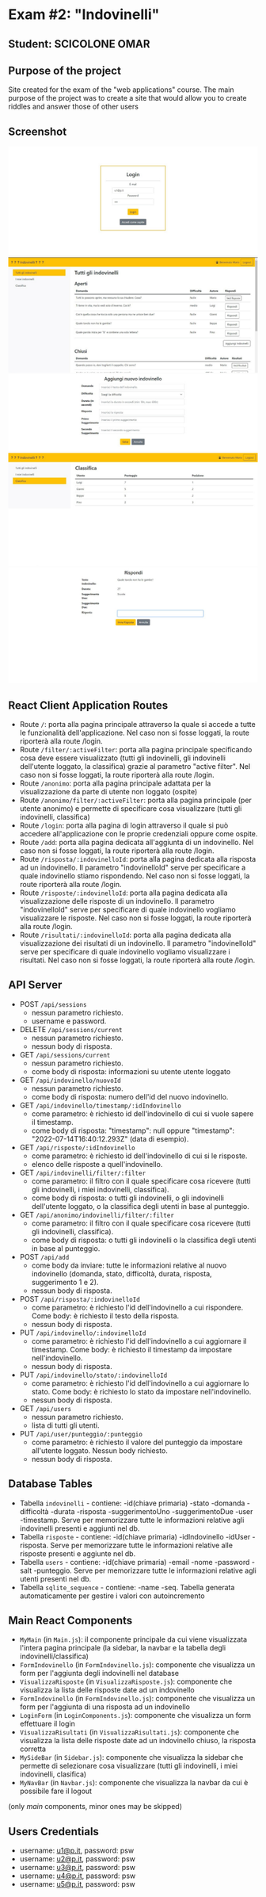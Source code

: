 # Exam #2: "Indovinelli"
## Student: SCICOLONE OMAR 

## Purpose of the project
Site created for the exam of the "web applications" course. The main purpose of the project was to create a site that would allow you to create riddles and answer those of other users

## Screenshot

![login](./client/login.jpeg)
![indovinelli](./client/riddles.jpeg)
![nuovo_indovinello](./client/new_riddle.jpeg)
![rank](./client/rank.jpeg)
![risposta](./client/risposta.jpeg)

## React Client Application Routes

- Route `/`: porta alla pagina principale attraverso la quale si accede a tutte le funzionalità dell'applicazione. Nel caso non si fosse loggati, la route riporterà alla route /login.
- Route `/filter/:activeFilter`: porta alla pagina principale specificando cosa deve essere visualizzato (tutti gli indovinelli, gli indovinelli dell'utente loggato, la classifica) grazie al parametro "active filter". Nel caso non si fosse loggati, la route riporterà alla route /login.
- Route `/anonimo`: porta alla pagina principale adattata per la visualizzazione da parte di utente non loggato (ospite)
- Route `/anonimo/filter/:activeFilter`: porta alla pagina principale (per utente anonimo) e permette di specificare cosa visualizzare (tutti gli indovinelli, classifica)
- Route `/login`: porta alla pagina di login attraverso il quale si può accedere all'applicazione con le proprie credenziali oppure come ospite. 
- Route `/add`: porta alla pagina dedicata all'aggiunta di un indovinello. Nel caso non si fosse loggati, la route riporterà alla route /login.
- Route `/risposta/:indovinelloId`: porta alla pagina dedicata alla risposta ad un indovinello. Il parametro "indovinelloId" serve per specificare a quale indovinello stiamo rispondendo. Nel caso non si fosse loggati, la route riporterà alla route /login.
- Route `/risposte/:indovinelloId`: porta alla pagina dedicata alla visualizzazione delle risposte di un indovinello. Il parametro "indovinelloId" serve per specificare di quale indovinello vogliamo visualizzare le risposte. Nel caso non si fosse loggati, la route riporterà alla route /login.
- Route `/risultati/:indovinelloId`: porta alla pagina dedicata alla visualizzazione dei risultati di un indovinello. Il parametro "indovinelloId" serve per specificare di quale indovinello vogliamo visualizzare i risultati. Nel caso non si fosse loggati, la route riporterà alla route /login.

## API Server

- POST `/api/sessions`
  - nessun parametro richiesto.
  - username e password.
- DELETE `/api/sessions/current`
  - nessun parametro richiesto.
  - nessun body di risposta.
- GET `/api/sessions/current`
  - nessun parametro richiesto.
  - come body di risposta: informazioni su utente utente loggato
- GET `/api/indovinello/nuovoId`
  - nessun parametro richiesto.
  - come body di risposta: numero dell'id del nuovo indovinello.
- GET `/api/indovinello/timestamp/:idIndovinello`
  - come parametro: è richiesto id dell'indovinello di cui si vuole sapere il timestamp.
  - come body di risposta: "timestamp": null oppure "timestamp": "2022-07-14T16:40:12.293Z" (data di esempio).
- GET `/api/risposte/:idIndovinello`
  - come parametro: è richiesto id dell'indovinello di cui si le risposte.
  - elenco delle risposte a quell'indovinello.
- GET `/api/indovinelli/filter/:filter`
  - come parametro: il filtro con il quale specificare cosa ricevere (tutti gli indovinelli, i miei indovinelli, classifica).
  - come body di risposta: o tutti gli indovinelli, o gli indovinelli dell'utente loggato, o la classifica degli utenti in base al punteggio.
- GET `/api/anonimo/indovinelli/filter/:filter`
  - come parametro: il filtro con il quale specificare cosa ricevere (tutti gli indovinelli, classifica).
  - come body di risposta: o tutti gli indovinelli o la classifica degli utenti in base al punteggio.
- POST `/api/add`
  - come body da inviare: tutte le informazioni relative al nuovo indovinello (domanda, stato, difficoltà, durata, risposta, suggerimento 1 e 2).
  - nessun body di risposta.
- POST `/api/risposta/:indovinelloId`
  - come parametro: è richiesto l'id dell'indovinello a cui rispondere. Come body: è richiesto il testo della risposta.
  - nessun body di risposta.
- PUT `/api/indovinello/:indovinelloId`
  - come parametro: è richiesto l'id dell'indovinello a cui aggiornare il timestamp. Come body: è richiesto il timestamp da impostare nell'indovinello.
  - nessun body di risposta.
- PUT `/api/indovinello/stato/:indovinelloId`
  - come parametro: è richiesto l'id dell'indovinello a cui aggiornare lo stato. Come body: è richiesto lo stato da impostare nell'indovinello.
  - nessun body di risposta.
- GET `/api/users`
  - nessun parametro richiesto.
  - lista di tutti gli utenti.
- PUT `/api/user/punteggio/:punteggio`
  - come parametro: è richiesto il valore del punteggio da impostare all'utente loggato. Nessun body richiesto.
  - nessun body di risposta.

## Database Tables

- Tabella `indovinelli` - contiene: -id(chiave primaria) -stato -domanda -difficoltà -durata -risposta -suggerimentoUno -suggerimentoDue -user -timestamp. Serve per memorizzare tutte le informazioni relative agli indovinelli presenti e aggiunti nel db.
- Tabella `risposte` - contiene: -id(chiave primaria) -idIndovinello -idUser -risposta. Serve per memorizzare tutte le informazioni relative alle risposte presenti e aggiunte nel db.
- Tabella `users` - contiene: -id(chiave primaria) -email -nome -password -salt -punteggio. Serve per memorizzare tutte le informazioni relative agli utenti presenti nel db. 
- Tabella `sqlite_sequence` - contiene: -name -seq. Tabella generata automaticamente per gestire i valori con autoincremento

## Main React Components

- `MyMain` (in `Main.js`): il componente principale da cui viene visualizzata l'intera pagina principale (la sidebar, la navbar e la tabella degli indovinelli/classifica)
- `FormIndovinello` (in `FormIndovinello.js`): componente che visualizza un form per l'aggiunta degli indovinelli nel database
- `VisualizzaRisposte` (in `VisualizzaRisposte.js`): componente che visualizza la lista delle risposte date ad un indovinello
- `FormIndovinello` (in `FormIndovinello.js`): componente che visualizza un form per l'aggiunta di una risposta ad un indovinello
- `LoginForm` (in `LoginComponents.js`): componente che visualizza un form effettuare il login
- `VisualizzaRisultati` (in `VisualizzaRisultati.js`): componente che visualizza la lista delle risposte date ad un indovinello chiuso, la risposta corretta
- `MySideBar` (in `Sidebar.js`): componente che visualizza la sidebar che permette di selezionare cosa visualizzare (tutti gli indovinelli, i miei indovinelli, clasifica)
- `MyNavBar` (in `Navbar.js`): componente che visualizza la navbar da cui è possibile fare il logout

(only _main_ components, minor ones may be skipped)


## Users Credentials

- username: u1@p.it, password: psw
- username: u2@p.it, password: psw
- username: u3@p.it, password: psw
- username: u4@p.it, password: psw
- username: u5@p.it, password: psw
